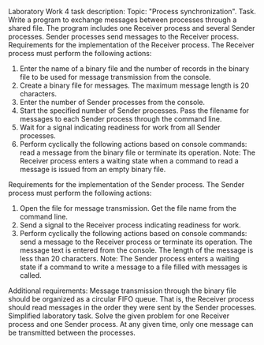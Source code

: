 Laboratory Work 4 task description:
Topic: "Process synchronization".
Task. Write a program to exchange messages between processes through a shared file. The program includes one Receiver process and several Sender processes. Sender processes send messages to the Receiver process.
Requirements for the implementation of the Receiver process. The Receiver process must perform the following actions:
1. Enter the name of a binary file and the number of records in the binary file to be used for message transmission from the console.
2. Create a binary file for messages. The maximum message length is 20 characters.
3. Enter the number of Sender processes from the console.
4. Start the specified number of Sender processes. Pass the filename for messages to each Sender process through the command line.
5. Wait for a signal indicating readiness for work from all Sender processes.
6. Perform cyclically the following actions based on console commands: read a message from the binary file or terminate its operation.
Note: The Receiver process enters a waiting state when a command to read a message is issued from an empty binary file.

Requirements for the implementation of the Sender process. The Sender process must perform the following actions:
1. Open the file for message transmission. Get the file name from the command line.
2. Send a signal to the Receiver process indicating readiness for work.
3. Perform cyclically the following actions based on console commands: send a message to the Receiver process or terminate its operation.
The message text is entered from the console. The length of the message is less than 20 characters.
Note: The Sender process enters a waiting state if a command to write a message to a file filled with messages is called.

Additional requirements: Message transmission through the binary file should be organized as a circular FIFO queue. That is, the Receiver process should read messages in the order they were sent by the Sender processes.
Simplified laboratory task. Solve the given problem for one Receiver process and one Sender process. At any given time, only one message can be transmitted between the processes.